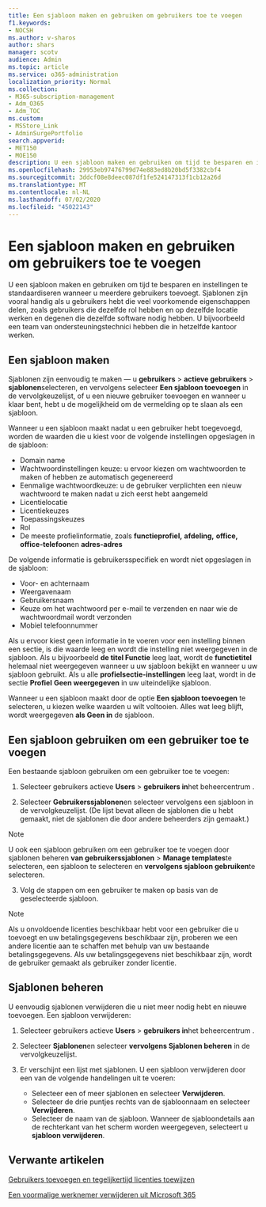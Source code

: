 ```yaml
---
title: Een sjabloon maken en gebruiken om gebruikers toe te voegen
f1.keywords:
- NOCSH
ms.author: v-sharos
author: shars
manager: scotv
audience: Admin
ms.topic: article
ms.service: o365-administration
localization_priority: Normal
ms.collection:
- M365-subscription-management
- Adm_O365
- Adm_TOC
ms.custom:
- MSStore_Link
- AdminSurgePortfolio
search.appverid:
- MET150
- MOE150
description: U een sjabloon maken en gebruiken om tijd te besparen en instellingen te standaardiseren wanneer u meerdere gebruikers toevoegt.
ms.openlocfilehash: 29953eb97476799d74e883ed8b20bd5f3382cbf4
ms.sourcegitcommit: 3ddcf08e8deec087df1fe524147313f1cb12a26d
ms.translationtype: MT
ms.contentlocale: nl-NL
ms.lasthandoff: 07/02/2020
ms.locfileid: "45022143"
---
```

# <a name="create-and-use-a-template-to-add-users"></a>Een sjabloon maken en gebruiken om gebruikers toe te voegen

U een sjabloon maken en gebruiken om tijd te besparen en instellingen te standaardiseren wanneer u meerdere gebruikers toevoegt. Sjablonen zijn vooral handig als u gebruikers hebt die veel voorkomende eigenschappen delen, zoals gebruikers die dezelfde rol hebben en op dezelfde locatie werken en degenen die dezelfde software nodig hebben. U bijvoorbeeld een team van ondersteuningstechnici hebben die in hetzelfde kantoor werken.  

## <a name="create-a-template"></a>Een sjabloon maken

Sjablonen zijn eenvoudig te maken &mdash; u **gebruikers**  >  **actieve gebruikers**  >  **sjablonen**selecteren, en vervolgens selecteer **Een sjabloon toevoegen** in de vervolgkeuzelijst, of u een nieuwe gebruiker toevoegen en wanneer u klaar bent, hebt u de mogelijkheid om de vermelding op te slaan als een sjabloon.

Wanneer u een sjabloon maakt nadat u een gebruiker hebt toegevoegd, worden de waarden die u kiest voor de volgende instellingen opgeslagen in de sjabloon:

- Domain name
- Wachtwoordinstellingen keuze: u ervoor kiezen om wachtwoorden te maken of hebben ze automatisch gegenereerd
- Eenmalige wachtwoordkeuze: u de gebruiker verplichten een nieuw wachtwoord te maken nadat u zich eerst hebt aangemeld
- Licentielocatie
- Licentiekeuzes
- Toepassingskeuzes
- Rol
- De meeste profielinformatie, zoals **functieprofiel,** **afdeling,** **office,** **office-telefoon**en **adres-adres** 

De volgende informatie is gebruikersspecifiek en wordt niet opgeslagen in de sjabloon:

- Voor- en achternaam
- Weergavenaam
- Gebruikersnaam
- Keuze om het wachtwoord per e-mail te verzenden en naar wie de wachtwoordmail wordt verzonden
- Mobiel telefoonnummer

Als u ervoor kiest geen informatie in te voeren voor een instelling binnen een sectie, is die waarde leeg en wordt die instelling niet weergegeven in de sjabloon. Als u bijvoorbeeld **de titel Functie** leeg laat, wordt de **functietitel** helemaal niet weergegeven wanneer u uw sjabloon bekijkt en wanneer u uw sjabloon gebruikt. Als u alle **profielsectie-instellingen** leeg laat, wordt in de sectie **Profiel** **Geen weergegeven** in uw uiteindelijke sjabloon.

Wanneer u een sjabloon maakt door de optie **Een sjabloon toevoegen** te selecteren, u kiezen welke waarden u wilt voltooien. Alles wat leeg blijft, wordt weergegeven **als Geen in** de sjabloon.

## <a name="use-a-template-to-add-a-user"></a>Een sjabloon gebruiken om een gebruiker toe te voegen

Een bestaande sjabloon gebruiken om een gebruiker toe te voegen:

1. Selecteer gebruikers actieve **Users**  >  **gebruikers in**het beheercentrum .

2. Selecteer **Gebruikerssjablonen**en selecteer vervolgens een sjabloon in de vervolgkeuzelijst. (De lijst bevat alleen de sjablonen die u hebt gemaakt, niet de sjablonen die door andere beheerders zijn gemaakt.)

 > [!NOTE]
 > U ook een sjabloon gebruiken om een gebruiker toe te voegen door sjablonen beheren **van gebruikerssjablonen**  >  **Manage templates**te selecteren, een sjabloon te selecteren en **vervolgens sjabloon gebruiken**te selecteren.

3. Volg de stappen om een gebruiker te maken op basis van de geselecteerde sjabloon.

> [!NOTE]
> Als u onvoldoende licenties beschikbaar hebt voor een gebruiker die u toevoegt en uw betalingsgegevens beschikbaar zijn, proberen we een andere licentie aan te schaffen met behulp van uw bestaande betalingsgegevens. Als uw betalingsgegevens niet beschikbaar zijn, wordt de gebruiker gemaakt als gebruiker zonder licentie.

## <a name="manage-templates"></a>Sjablonen beheren

U eenvoudig sjablonen verwijderen die u niet meer nodig hebt en nieuwe toevoegen. Een sjabloon verwijderen:

1. Selecteer gebruikers actieve **Users**  >  **gebruikers in**het beheercentrum .

2. Selecteer **Sjablonen**en selecteer **vervolgens Sjablonen beheren** in de vervolgkeuzelijst.

3. Er verschijnt een lijst met sjablonen. U een sjabloon verwijderen door een van de volgende handelingen uit te voeren:
    - Selecteer een of meer sjablonen en selecteer **Verwijderen**. 
    - Selecteer de drie puntjes rechts van de sjabloonnaam en selecteer **Verwijderen**.
    - Selecteer de naam van de sjabloon. Wanneer de sjabloondetails aan de rechterkant van het scherm worden weergegeven, selecteert u **sjabloon verwijderen**.

## <a name="related-articles"></a>Verwante artikelen

[Gebruikers toevoegen en tegelijkertijd licenties toewijzen](add-users.md)

[Een voormalige werknemer verwijderen uit Microsoft 365](remove-former-employee.md)
  
